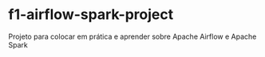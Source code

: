 # f1-airflow-spark-project
Projeto para colocar em prática e aprender sobre Apache Airflow e Apache Spark

